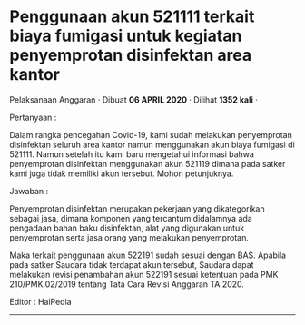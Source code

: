 Penggunaan akun 521111 terkait biaya fumigasi untuk kegiatan penyemprotan disinfektan area kantor
=================================================================================================

Pelaksanaan Anggaran · Dibuat **06 APRIL 2020** · Dilihat **1352 kali** ·

Pertanyaan :

Dalam rangka pencegahan Covid-19, kami sudah melakukan penyemprotan disinfektan seluruh area kantor namun menggunakan akun biaya fumigasi di 521111. Namun setelah itu kami baru mengetahui informasi bahwa penyemprotan disinfektan menggunakan akun 521119 dimana pada satker kami juga tidak memiliki akun tersebut. Mohon petunjuknya.

  

Jawaban :

Penyemprotan disinfektan merupakan pekerjaan yang dikategorikan sebagai jasa, dimana komponen yang tercantum didalamnya ada pengadaan bahan baku disinfektan, alat yang digunakan untuk penyemprotan serta jasa orang yang melakukan penyemprotan.

  

Maka terkait penggunaan akun 522191 sudah sesuai dengan BAS. Apabila pada satker Saudara tidak terdapat akun tersebut, Saudara dapat melakukan revisi penambahan akun 522191 sesuai ketentuan pada PMK 210/PMK.02/2019 tentang Tata Cara Revisi Anggaran TA 2020. 

  

  

Editor : HaiPedia

  
  
  

* * *